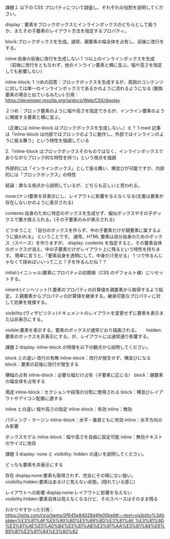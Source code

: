 課題１
以下の CSS プロパティについて調査し、それぞれの役割を説明してください。

display：要素をブロックボックスとインラインボックスのどちらとして扱うか、またその子要素のレイアウト方法を指定するプロパティ。

block:ブロックボックスを生成。通常、親要素の幅全体を占有し、前後に改行をする。

inline:自身の前後に改行を生成しない 1 つ以上のインラインボックスを生成
　（前後に改行をともなわず、他のインライン要素と横に並ぶ。幅や高さを指定しても影響しない）

inline-block:
1 つめの回答：ブロックボックスを生成するが、周囲のコンテンツに対しては単一のインラインボックスであるかのように流れるようになる (置換要素の場合と似ているみたい)
引用：https://developer.mozilla.org/ja/docs/Web/CSS/display

２つめ：ブロック要素のように幅や高さを指定できるが、インライン要素のように隣接する要素と横に並ぶ。

（正確には inline-block はブロックボックスを生成しない。）え？
1.mwd 記事は「inline-block は内部ではブロックのように動作し、外部ではインラインのように振る舞う」という特性を強調している

2.「inline-block はブロックボックスそのものではなく、インラインボックスでありながらブロック的な特性を持つ」という視点を強調

外部的には「インラインボックス」として振る舞い、横並びが可能ですが、内部的には「ブロックボックス」の特性

結論：異なる視点から説明しているが、どちらも正しいと思われる。

none:(ナン)要素を非表示にし、レイアウトに影響を与えなくなる(文書は要素が存在しないかのように表示される)

contents:自身のために特定のボックスを生成せず、擬似ボックスやその子ボックスで置き換えられる。(その子要素のみが表示される)

どうゆうこと
「自分のボックスを作らず、中の子要素だけが親要素に属するように扱われる」 ということです。
通常、HTML 要素は自分自身のためのボックス（スペース）を作りますが、
display: contents を指定すると、その要素自体のボックスが消え、中の子要素だけがレイアウト上に残るという特性を持ちます。
簡単に言うと、「要素自身を透明にして、中身だけ見せる」
1 つで作るんじゃなくて挟めばいいってこと？子を作るんだね？？

initial:(イニシャル)要素にプロパティの初期値（CSS のデフォルト値）にリセットする。

inherit:(インヘリット)1.要素のプロパティの計算値を親要素から取得するよう指定。 2.親要素からプロパティの計算値を継承する。継承可能なプロパティに対して効果を発揮する。

visibility:(ヴィザビリティ)ドキュメントのレイアウトを変更せずに要素を表示または非表示にする。

visible:要素を表示する。要素のボックスが通常どおり描画される。
　 hidden:要素のボックスを非表示にする。が、レイアウトには通常通り影響する。

課題 2
display: inline-block の特徴を以下の観点から説明してください。

block との違い
改行の有無
inline-block：改行が発生せず、横並びになる
block：要素の前後に改行が発生する

横幅の占有
inline-block：必要な幅だけ占有（子要素に応じる）
block：親要素の幅全体を占有する

用途
inline-block：セクションや段落の分割に使用される
block：横並びレイアウトやアイコン配置に適する

inline との違い
幅や高さの指定
inline-block：有効
inline：無効

パディング・マージン
inline-block：水平・垂直ともに有効
inline：水平方向のみ影響

ボックスモデル
inline-block：幅や高さを自由に設定可能
inline：無効テキストのサイズに依存

課題 3
display: none と visibility: hidden の違いを説明してください。

どっちも要素を非表示にする

存在
display:none:要素も取得されず、完全にその場にない扱い。
visibility:hidden:要素はあるけど見えない状態。(隠れている感じ)

レイアウトへの影響
display:none:レイアウトに影響を与えない
visibility:hidden:要素自体は見えなくなるけど、そのスペースはそのまま残る

わかりやすかった引用：https://qiita.com/rico/items/0f645e84028d4fe00be6#:~:text=visibility%3Ahidden%E3%81%AF%E5%90%8D%E5%89%8D%E3%81%AE,%E3%81%9D%E3%81%AE%E5%A0%B4%E3%81%AB%E3%81%AA%E3%81%84%E6%89%B1%E3%81%84%E3%80%82

